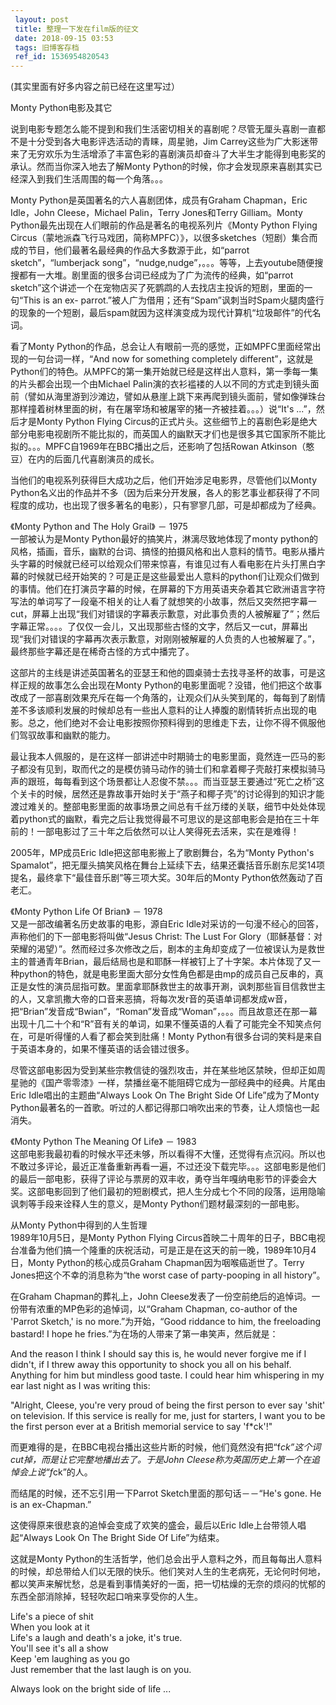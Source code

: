 ```yaml
---
 layout: post
 title: 整理一下发在film版的征文
 date: 2018-09-15 03:53
 tags: 旧博客存档
 ref_id: 1536954820543
---
```

(其实里面有好多内容之前已经在这里写过）



Monty Python电影及其它



说到电影专题怎么能不提到和我们生活密切相关的喜剧呢？尽管无厘头喜剧一直都不是十分受到各大电影评选活动的青睐，周星驰，Jim
Carrey这些为广大影迷带来了无穷欢乐为生活增添了丰富色彩的喜剧演员却奋斗了大半生才能得到电影奖的承认。然而当你深入地去了解Monty
Python的时候，你才会发现原来喜剧其实已经深入到我们生活周围的每一个角落。。。



Monty Python是英国著名的六人喜剧团体，成员有Graham Chapman，Eric Idle，John Cleese，Michael
Palin，Terry Jones和Terry Gilliam。Monty Python最先出现在人们眼前的作品是著名的电视系列片《Monty Python
Flying
Circus（蒙地派森飞行马戏团，简称MPFC）》，以很多sketches（短剧）集合而成的节目，他们最著名最经典的作品大多数源于此，如“parrot
sketch”，“lumberjack
song”，“nudge,nudge”，。。。等等，上去youtube随便搜搜都有一大堆。剧里面的很多台词已经成为了广为流传的经典，如“parrot
sketch”这个讲述一个在宠物店买了死鹦鹉的人去找店主投诉的短剧，里面的一句“This is an ex-
parrot.”被人广为借用；还有“Spam”讽刺当时Spam火腿肉盛行的现象的一个短剧，最后spam就因为这样演变成为现代计算机“垃圾邮件”的代名词。



看了Monty Python的作品，总会让人有眼前一亮的感觉，正如MPFC里面经常出现的一句台词一样，“And now for something
completely
different”，这就是Python们的特色。从MPFC的第一集开始就已经是这样出人意料，第一季每一集的片头都会出现一个由Michael
Palin演的衣衫褴褛的人以不同的方式走到镜头面前（譬如从海里游到沙滩边，譬如从悬崖上跳下来再爬到镜头面前，譬如像弹珠台那样撞着树林里面的树，有在屠宰场和被屠宰的猪一齐被挂着。。。）说“It's
...”，然后才是Monty Python Flying
Circus的正式片头。这些细节上的喜剧色彩是绝大部分电影电视剧所不能比拟的，而英国人的幽默天才们也是很多其它国家所不能比拟的。。。MPFC自1969年在BBC播出之后，还影响了包括Rowan
Atkinson（憨豆）在内的后面几代喜剧演员的成长。



当他们的电视系列获得巨大成功之后，他们开始涉足电影界，尽管他们以Monty
Python名义出的作品并不多（因为后来分开发展，各人的影艺事业都获得了不同程度的成功，也出现了很多著名的电影），只有寥寥几部，可是却都成为了经典。



《Monty Python and The Holy Grail》 － 1975  
一部被认为是Monty Python最好的搞笑片，淋漓尽致地体现了monty
python的风格，插画，音乐，幽默的台词、搞怪的拍摄风格和出人意料的情节。电影从播片头字幕的时候就已经可以给观众们带来惊喜，有谁见过有人看电影在片头打黑白字幕的时候就已经开始笑的？可是正是这些最爱出人意料的python们让观众们做到的事情。他们在打演员字幕的时候，在屏幕的下方用英语夹杂着其它欧洲语言字符写法的单词写了一段毫不相关的让人看了就想笑的小故事，然后又突然把字幕一cut，屏幕上出现“我们对错误的字幕表示歉意，对此事负责的人被解雇了”；然后字幕正常。。。。了仅仅一会儿，又出现那些古怪的文字，然后又一cut，屏幕出现“我们对错误的字幕再次表示歉意，对刚刚被解雇的人负责的人也被解雇了。”，最终那些字幕还是在稀奇古怪的方式中播完了。

这部片的主线是讲述英国著名的亚瑟王和他的圆桌骑士去找寻圣杯的故事，可是这样正规的故事怎么会出现在Monty
Python的电影里面呢？没错，他们把这个故事改成了一部喜剧效果充斥在每一个角落的，让观众们从头笑到尾的，每每到了剧情差不多该顺利发展的时候却总有一些出人意料的让人捧腹的剧情转折点出现的电影。总之，他们绝对不会让电影按照你预料得到的思维走下去，让你不得不佩服他们驾驭故事和幽默的能力。



最让我本人佩服的，是在这样一部讲述中时期骑士的电影里面，竟然连一匹马的影子都没有见到，取而代之的是模仿骑马动作的骑士们和拿着椰子壳敲打来模拟骑马声的跟班，每每看到这个场景都让人忍俊不禁。。。而当亚瑟王要通过“死亡之桥”这个关卡的时候，居然还是靠故事开始时关于“燕子和椰子壳”的讨论得到的知识才能渡过难关的。整部电影里面的故事场景之间总有千丝万缕的关联，细节中处处体现着python式的幽默，看完之后让我觉得最不可思议的是这部电影会是拍在三十年前的！一部电影过了三十年之后依然可以让人笑得死去活来，实在是难得！



2005年，MP成员Eric Idle把这部电影搬上了歌剧舞台，名为“Monty Python's
Spamalot”，把无厘头搞笑风格在舞台上延续下去，结果还囊括音乐剧东尼奖14项提名，最终拿下“最佳音乐剧”等三项大奖。30年后的Monty
Python依然轰动了百老汇。

  
《Monty Python Life Of Brian》 － 1978  
又是一部改编著名历史故事的电影，源自Eric Idle对采访的一句漫不经心的回答，声称他们的下一部电影将叫做“Jesus Christ: The Lust
For
Glory（耶稣基督：对荣耀的渴望）”。然而经过多次修改之后，剧本的主角却变成了一位被误认为是救世主的普通青年Brian，最后结局也是和耶酥一样被钉上了十字架。本片体现了又一种python的特色，就是电影里面大部分女性角色都是由mp的成员自己反串的，真正是女性的演员屈指可数。里面拿耶酥救世主的故事开涮，讽刺那些盲目信救世主的人，又拿凯撒大帝的口音来恶搞，将每次发r音的英语单词都发成w音，把“Brian”发音成“Bwian”，“Roman”发音成“Woman”，。。。而且故意还在那一幕出现十几二十个和“R”音有关的单词，如果不懂英语的人看了可能完全不知笑点何在，可是听得懂的人看了都会笑到肚痛！Monty
Python有很多台词的笑料是来自于英语本身的，如果不懂英语的话会错过很多。



尽管这部电影因为受到某些宗教信徒的强烈攻击，并在某些地区禁映，但却正如周星驰的《国产零零漆》一样，禁播丝毫不能阻碍它成为一部经典中的经典。片尾由Eric
Idle唱出的主题曲“Always Look On The Bright Side Of Life”成为了Monty
Python最著名的一首歌。听过的人都记得那口哨吹出来的节奏，让人烦恼也一起消失。

  
《Monty Python The Meaning Of Life》 － 1983  
这部电影我最初看的时候水平还未够，所以看得不大懂，还觉得有点沉闷。所以也不敢过多评论，最近正准备重新再看一遍，不过还没下载完毕。。。这部电影是他们的最后一部电影，获得了评论与票房的双丰收，勇夺当年嘎纳电影节的评委会大奖。这部电影回到了他们最初的短剧模式，把人生分成七个不同的段落，运用隐喻讽刺等手段来诠释人生的意义，是Monty
Python们题材最深刻的一部电影。



从Monty Python中得到的人生哲理  
1989年10月5日，是Monty Python Flying
Circus首映二十周年的日子，BBC电视台准备为他们搞一个隆重的庆祝活动，可是正是在这天的前一晚，1989年10月4日，Monty
Python的核心成员Graham Chapman因为咽喉癌逝世了。Terry Jones把这个不幸的消息称为“the worst case of
party-pooping in all history”。



在Graham Chapman的葬礼上，John Cleese发表了一份空前绝后的追悼词。一份带有浓重的MP色彩的追悼词，以“Graham Chapman,
co-author of the 'Parrot Sketch,' is no more.”为开始，“Good riddance to him, the
freeloading bastard! I hope he fries.”为在场的人带来了第一串笑声，然后就是：



And the reason I think I should say this is, he would never forgive me if I
didn't, if I threw away this opportunity to shock you all on his behalf.
Anything for him but mindless good taste. I could hear him whispering in my
ear last night as I was writing this:

"Alright, Cleese, you're very proud of being the first person to ever say
'shit' on television. If this service is really for me, just for starters, I
want you to be the first person ever at a British memorial service to say
'f*ck'!"



而更难得的是，在BBC电视台播出这些片断的时候，他们竟然没有把“f*ck”这个词cut掉，而是让它完整地播出去了。于是John
Cleese称为英国历史上第一个在追悼会上说“f*ck”的人。



而结尾的时候，还不忘引用一下Parrot Sketch里面的那句话－－“He's gone. He is an ex-Chapman.”



这使得原来很悲哀的追悼会变成了欢笑的盛会，最后以Eric Idle上台带领人唱起“Always Look On The Bright Side Of
Life”为结束。



这就是Monty
Python的生活哲学，他们总会出乎人意料之外，而且每每出人意料的时候，却总带给人们以无限的快乐。他们笑对人生的生老病死，无论何时何地，都以笑声来解忧愁，总是看到事情美好的一面，把一切枯燥的无奈的烦闷的忧郁的东西全部消除掉，轻轻吹起口哨来享受你的人生。



Life's a piece of shit  
When you look at it  
Life's a laugh and death's a joke, it's true.  
You'll see it's all a show  
Keep 'em laughing as you go  
Just remember that the last laugh is on you.

Always look on the bright side of life ...

